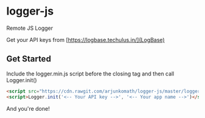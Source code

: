 # logger-js
Remote JS Logger

Get your API keys from [https://logbase.techulus.in/](LogBase)

## Get Started

Include the logger.min.js script before the closing </body> tag and then call Logger.init()
```html
<script src="https://cdn.rawgit.com/arjunkomath/logger-js/master/logger.min.js"></script>
<script>Logger.init('<-- Your API key -->', '<-- Your app name -->')</script>
```
And you're done! 
